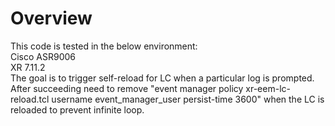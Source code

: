 # Overview

This code is tested in the below environment:
<br> Cisco ASR9006
<br> XR 7.11.2
<br> The goal is to trigger self-reload for LC when a particular log is prompted.
<br> After succeeding need to remove "event manager policy xr-eem-lc-reload.tcl username event_manager_user persist-time 3600" when the LC is reloaded to prevent infinite loop.
